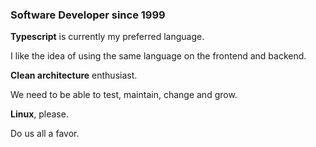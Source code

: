 ### Software Developer since 1999

**Typescript** is currently my preferred language.

I like the idea of using the same language on the frontend and backend.

**Clean architecture** enthusiast.

We need to be able to test, maintain, change and grow.

**Linux**, please.

Do us all a favor.
